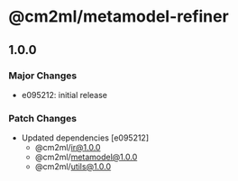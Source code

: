# @cm2ml/metamodel-refiner

## 1.0.0

### Major Changes

- e095212: initial release

### Patch Changes

- Updated dependencies [e095212]
  - @cm2ml/ir@1.0.0
  - @cm2ml/metamodel@1.0.0
  - @cm2ml/utils@1.0.0
